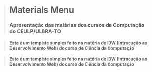 ># Materials Menu
> ### Apresentação das matérias dos cursos de Computação do CEULP/ULBRA-TO

> #### Este é um template simples feito na matéria de IDW (Introdução ao Desenvolvimento Web) do curso de Ciência da Computação

> #### Este é um template simples feito na matéria de IDW (Introdução ao Desenvolvimento Web) do curso de Ciência da Computação

